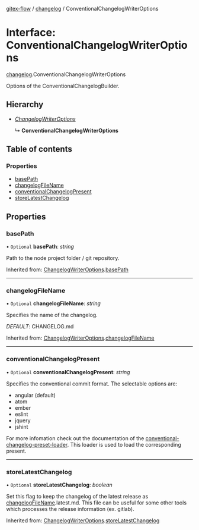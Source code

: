 [gitex-flow](../README.md) / [changelog](../modules/changelog.md) / ConventionalChangelogWriterOptions

# Interface: ConventionalChangelogWriterOptions

[changelog](../modules/changelog.md).ConventionalChangelogWriterOptions

Options of the ConventionalChangelogBuilder.

## Hierarchy

* [*ChangelogWriterOptions*](changelog.changelogwriteroptions.md)

  ↳ **ConventionalChangelogWriterOptions**

## Table of contents

### Properties

- [basePath](changelog.conventionalchangelogwriteroptions.md#basepath)
- [changelogFileName](changelog.conventionalchangelogwriteroptions.md#changelogfilename)
- [conventionalChangelogPresent](changelog.conventionalchangelogwriteroptions.md#conventionalchangelogpresent)
- [storeLatestChangelog](changelog.conventionalchangelogwriteroptions.md#storelatestchangelog)

## Properties

### basePath

• `Optional` **basePath**: *string*

Path to the node project folder / git repository.

Inherited from: [ChangelogWriterOptions](changelog.changelogwriteroptions.md).[basePath](changelog.changelogwriteroptions.md#basepath)

___

### changelogFileName

• `Optional` **changelogFileName**: *string*

Specifies the name of the changelog.

*DEFAULT*: CHANGELOG.md

Inherited from: [ChangelogWriterOptions](changelog.changelogwriteroptions.md).[changelogFileName](changelog.changelogwriteroptions.md#changelogfilename)

___

### conventionalChangelogPresent

• `Optional` **conventionalChangelogPresent**: *string*

Specifies the conventional commit format.
The selectable options are:
- angular (default)
- atom
- ember
- eslint
- jquery
- jshint

For more infomation check out the documentation of the
[conventional-changelog-preset-loader](https://github.com/conventional-changelog/conventional-changelog/tree/master/packages/conventional-changelog-preset-loader).
This loader is used to load the corresponding present.

___

### storeLatestChangelog

• `Optional` **storeLatestChangelog**: *boolean*

Set this flag to keep the changelog of the latest release as [changelogFileName](changelog.conventionalchangelogwriteroptions.md#changelogfilename).latest.md.
This file can be useful for some other tools which processes the release information (ex. gitlab).

Inherited from: [ChangelogWriterOptions](changelog.changelogwriteroptions.md).[storeLatestChangelog](changelog.changelogwriteroptions.md#storelatestchangelog)

